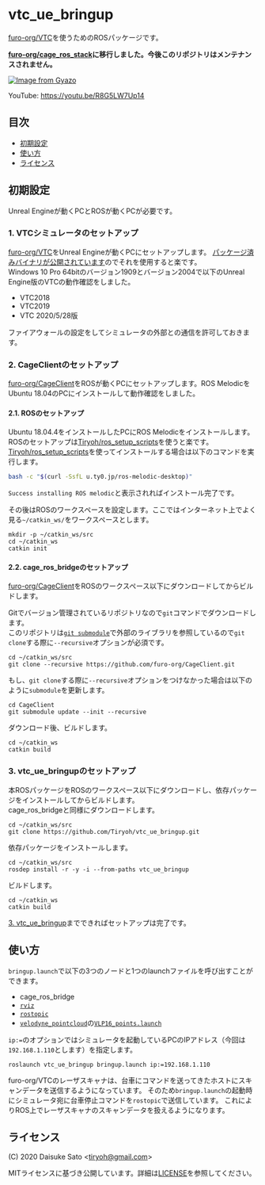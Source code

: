 # vtc_ue_bringup

[furo-org/VTC](https://github.com/furo-org/VTC)を使うためのROSパッケージです。

__[furo-org/cage_ros_stack](https://github.com/furo-org/cage_ros_stack)に移行しました。今後このリポジトリはメンテナンスされません。__

[![Image from Gyazo](https://i.gyazo.com/9e35a7e171cbf2c0c9ccc82c08364fb6.png)](https://youtu.be/R8G5LW7Up14)

YouTube: https://youtu.be/R8G5LW7Up14

## 目次

* [初期設定](#初期設定)
* [使い方](#使い方)
* [ライセンス](#ライセンス)

## 初期設定

Unreal Engineが動くPCとROSが動くPCが必要です。

### 1. VTCシミュレータのセットアップ

[furo-org/VTC](https://github.com/furo-org/VTC)をUnreal Engineが動くPCにセットアップします。
[パッケージ済みバイナリが公開されています](https://github.com/furo-org/VTC#%E3%83%91%E3%83%83%E3%82%B1%E3%83%BC%E3%82%B8%E6%B8%88%E3%81%BF%E3%83%90%E3%82%A4%E3%83%8A%E3%83%AA%E3%81%AE%E3%83%80%E3%82%A6%E3%83%B3%E3%83%AD%E3%83%BC%E3%83%89)のでそれを使用すると楽です。  
Windows 10 Pro 64bitのバージョン1909とバージョン2004で以下のUnreal Engine版のVTCの動作確認をしました。

* VTC2018
* VTC2019
* VTC 2020/5/28版

ファイアウォールの設定をしてシミュレータの外部との通信を許可しておきます。

### 2. CageClientのセットアップ

[furo-org/CageClient](https://github.com/furo-org/CageClient)をROSが動くPCにセットアップします。ROS MelodicをUbuntu 18.04のPCにインストールして動作確認をしました。

#### 2.1. ROSのセットアップ

Ubuntu 18.04.4をインストールしたPCにROS Melodicをインストールします。  
ROSのセットアップは[Tiryoh/ros_setup_scripts](https://github.com/Tiryoh/ros_setup_scripts_ubuntu)を使うと楽です。
[Tiryoh/ros_setup_scripts](https://github.com/Tiryoh/ros_setup_scripts_ubuntu)を使ってインストールする場合は以下のコマンドを実行します。

```sh
bash -c "$(curl -SsfL u.ty0.jp/ros-melodic-desktop)"
```

`Success installing ROS melodic`と表示されればインストール完了です。

その後はROSのワークスペースを設定します。ここではインターネット上でよく見る`~/catkin_ws/`をワークスペースとします。

```
mkdir -p ~/catkin_ws/src
cd ~/catkin_ws
catkin init
```

#### 2.2. cage_ros_bridgeのセットアップ

[furo-org/CageClient](https://github.com/furo-org/CageClient)をROSのワークスペース以下にダウンロードしてからビルドします。

Gitでバージョン管理されているリポジトリなので`git`コマンドでダウンロードします。  
このリポジトリは[`git submodule`](https://git-scm.com/book/ja/v2/Git-%E3%81%AE%E3%81%95%E3%81%BE%E3%81%96%E3%81%BE%E3%81%AA%E3%83%84%E3%83%BC%E3%83%AB-%E3%82%B5%E3%83%96%E3%83%A2%E3%82%B8%E3%83%A5%E3%83%BC%E3%83%AB)で外部のライブラリを参照しているので`git clone`する際に`--recursive`オプションが必須です。

```
cd ~/catkin_ws/src
git clone --recursive https://github.com/furo-org/CageClient.git
```

もし、`git clone`する際に`--recursive`オプションをつけなかった場合は以下のように`submodule`を更新します。

```
cd CageClient
git submodule update --init --recursive
```

ダウンロード後、ビルドします。

```
cd ~/catkin_ws
catkin build
```

### 3. vtc_ue_bringupのセットアップ

本ROSパッケージをROSのワークスペース以下にダウンロードし、依存パッケージをインストールしてからビルドします。  
cage_ros_bridgeと同様にダウンロードします。

```
cd ~/catkin_ws/src
git clone https://github.com/Tiryoh/vtc_ue_bringup.git
```

依存パッケージをインストールします。

```
cd ~/catkin_ws/src
rosdep install -r -y -i --from-paths vtc_ue_bringup
```

ビルドします。

```
cd ~/catkin_ws
catkin build
```


[3. vtc_ue_bringup](#3-vtc_ue_bringupのセットアップ)までできればセットアップは完了です。


## 使い方

`bringup.launch`で以下の3つのノードと1つのlaunchファイルを呼び出すことができます。

* cage_ros_bridge
* [`rviz`](http://wiki.ros.org/rviz)
* [`rostopic`](http://wiki.ros.org/rostopic)
* [`velodyne_pointcloud`](http://wiki.ros.org/velodyne_pointcloud)の[`VLP16_points.launch`](https://github.com/ros-drivers/velodyne/blob/melodic-devel/velodyne_pointcloud/launch/VLP16_points.launch)

`ip:=`のオプションではシミュレータを起動しているPCのIPアドレス（今回は`192.168.1.110`とします）を指定します。

```
roslaunch vtc_ue_bringup bringup.launch ip:=192.168.1.110
```

furo-org/VTCのレーザスキャナは、台車にコマンドを送ってきたホストにスキャンデータを送信するようになっています。
そのため`bringup.launch`の起動時にシミュレータ宛に台車停止コマンドを`rostopic`で送信しています。
これによりROS上でレーザスキャナのスキャンデータを扱えるようになります。

## ライセンス

(C) 2020 Daisuke Sato \<tiryoh@gmail.com\>

MITライセンスに基づき公開しています。詳細は[LICENSE](./LICENSE)を参照してください。
